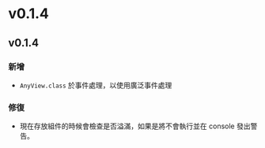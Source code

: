 # v0.1.4

## v0.1.4

### 新增

* `AnyView.class` 於事件處理，以使用廣泛事件處理&#x20;

### 修復

* 現在存放組件的時候會檢查是否溢滿，如果是將不會執行並在 console 發出警告。
